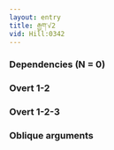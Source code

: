 ```yaml
---
layout: entry
title: རྒྱག་√2
vid: Hill:0342
---
```

### Dependencies (N = 0)


### Overt 1-2


### Overt 1-2-3


### Oblique arguments
